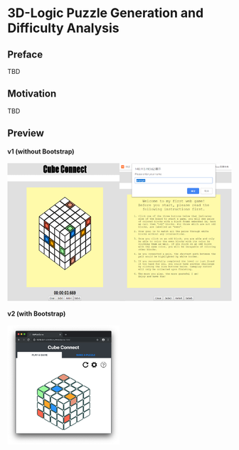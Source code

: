 # 3D-Logic Puzzle Generation and Difficulty Analysis
## Preface
TBD
## Motivation
TBD
## Preview
<h4>v1 (without Bootstrap)</h4>
<div style="display:flex;">
  <img src="pic_2.png" style="margin:10 auto; flex-grow:0;" width="50%" />
  <img src="pic_1.png" style="margin:10 auto flex-grow:0;;" width="50%" /> 
</div>
<h4>v2 (with Bootstrap)</h4>
<img src="pic_3.png" style="margin: 10 auto;" width="50%" />
